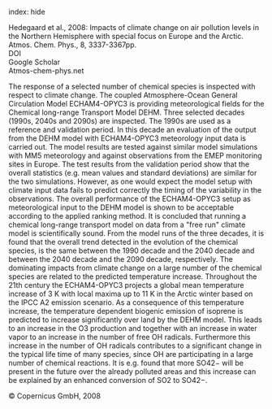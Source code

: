 index: hide

<div class="Citation">

  <div class="Citation-body">
    <div class="Citation-text">Hedegaard et al., 2008: Impacts of climate change on air pollution levels in the Northern Hemisphere with special focus on Europe and the Arctic. <span class="Article-journal">Atmos. Chem. Phys., </span><span class="Article-volume">8, </span>3337-3367pp.</div>
    <div class="Citation-links">
      <div class="CitationLink" data-href="https://doi.org/10.5194/acp-8-3337-2008">
        <div class="CitationLink-icon CitationLink-Doi"></div>
        <div class="CitationLink-text">DOI</div>
      </div>
      <div class="CitationLink" data-href="https://scholar.google.com/scholar?q=10.5194/acp-8-3337-2008">
        <div class="CitationLink-icon CitationLink-Scholar"></div>
        <div class="CitationLink-text">Google Scholar</div>
      </div>
      <div class="CitationLink" data-href="http://www.atmos-chem-phys.net/8/3337/2008/acp-8-3337-2008.pdf">
        <div class="CitationLink-icon CitationLink-Publisher"></div>
        <div class="CitationLink-text">Atmos-chem-phys.net</div>
      </div>
    </div>
  </div>
</div>

The response of a selected number of chemical species is inspected with respect to climate change. The coupled Atmosphere-Ocean General Circulation Model ECHAM4-OPYC3 is providing meteorological fields for the Chemical long-range Transport Model DEHM. Three selected decades (1990s, 2040s and 2090s) are inspected. The 1990s are used as a reference and validation period. In this decade an evaluation of the output from the DEHM model with ECHAM4-OPYC3 meteorology input data is carried out. The model results are tested against similar model simulations with MM5 meteorology and against observations from the EMEP monitoring sites in Europe.  The test results from the validation period show that the overall statistics (e.g. mean values and standard deviations) are similar for the two simulations. However, as one would expect the model setup with climate input data fails to predict correctly the timing of the variability in the observations. The overall performance of the ECHAM4-OPYC3 setup as meteorological input to the DEHM model is shown to be acceptable according to the applied ranking method. It is concluded that running a chemical long-range transport model on data from a "free run" climate model is scientifically sound. From the model runs of the three decades, it is found that the overall trend detected in the evolution of the chemical species, is the same between the 1990 decade and the 2040 decade and between the 2040 decade and the 2090 decade, respectively.  The dominating impacts from climate change on a large number of the chemical species are related to the predicted temperature increase. Throughout the 21th century the ECHAM4-OPYC3 projects a global mean temperature increase of 3 K with local maxima up to 11 K in the Arctic winter based on the IPCC A2 emission scenario. As a consequence of this temperature increase, the temperature dependent biogenic emission of isoprene is predicted to increase significantly over land by the DEHM model. This leads to an increase in the O3 production and together with an increase in water vapor to an increase in the number of free OH radicals. Furthermore this increase in the number of OH radicals contributes to a significant change in the typical life time of many species, since OH are participating in a large number of chemical reactions. It is e.g. found that more SO42− will be present in the future over the already polluted areas and this increase can be explained by an enhanced conversion of SO2 to SO42−.

<div class="Citation-copy">
&copy; Copernicus GmbH, 2008
</div>